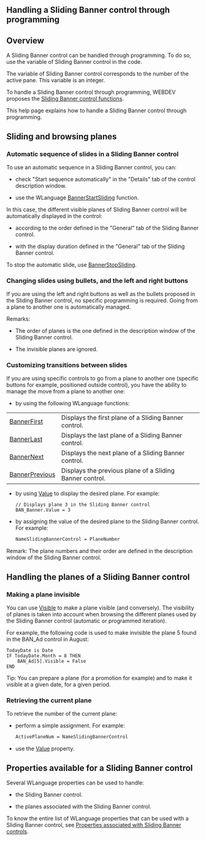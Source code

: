 


## Handling a Sliding Banner control through programming
			



<a name="NOTE1"></a>
<a name="NOTE1_1"></a>


## Overview
<a name="overview_ELTTEXTE000194"></a>
A Sliding Banner control can be handled through programming. To do so, use the variable of Sliding Banner control in the code.

The variable of Sliding Banner control corresponds to the number of the active pane. This variable is an integer.

To handle a Sliding Banner control through programming, WEBDEV proposes the [Sliding Banner control functions](../WDLang2/1000022617.md).

This help page explains how to handle a Sliding Banner control through programming. 

<a name="NOTE2"></a>
<a name="NOTE2_1"></a>


## Sliding and browsing planes
<a name="sliding_and_browsing_planes_ELTTEXTE000218"></a>


### Automatic sequence of slides in a Sliding Banner control
<a name="automatic_sequence_slides_sliding_banner_control_ELTPARAGRAPHE000031"></a>

To use an automatic sequence in a Sliding Banner control, you can: 

- check "Start sequence automatically" in the "Details" tab of the control description window.

- use the WLanguage [BannerStartSliding](../WDLang2/1000022511.md) function. 




In this case, the different visible planes of Sliding Banner control will be automatically displayed in the control: 

- according to the order defined in the "General" tab of the Sliding Banner control. 

- with the display duration defined in the "General" tab of the Sliding Banner control. 


To stop the automatic slide, use [BannerStopSliding](../WDLang2/1000022512.md). 
<a name="NOTE2_2"></a>


### Changing slides using bullets, and the left and right buttons 
<a name="changing_slides_using_bullets_and_the_left_and_right_buttons_ELTPARAGRAPHE000060"></a>

If you are using the left and right buttons as well as the bullets proposed in the Sliding Banner control, no specific programming is required. Going from a plane to another one is automatically managed. 

Remarks: 

- The order of planes is the one defined in the description window of the Sliding Banner control.

- The invisible planes are ignored.   



<a name="NOTE2_3"></a>


### Customizing transitions between slides
<a name="customizing_transitions_between_slides_ELTPARAGRAPHE000074"></a>

If you are using specific controls to go from a plane to another one (specific buttons for example, positioned outside control), you have the ability to manage the move from a plane to another one: 

- by using the following WLanguage functions: 
	


|   |   |
| --- | --- |
| [BannerFirst](../WDLang2/1000022513.md) | Displays the first plane of a Sliding Banner control. |
| [BannerLast](../WDLang2/1000022516.md) | Displays the last plane of a Sliding Banner control. |
| [BannerNext](../WDLang2/1000022514.md) | Displays the next plane of a Sliding Banner control. |
| [BannerPrevious](../WDLang2/1000022515.md) | Displays the previous plane of a Sliding Banner control. |

- by using [Value](../Proprietes/2510130.md) to display the desired plane. 
	For example: 
	
	```wl
	// Displays plane 3 in the Sliding Banner control
	BAN_Banner.Value = 3
	```


- by assigning the value of the desired plane to the Sliding Banner control. 
	For example: 
	
	```txt
	NameSlidingBannerControl = PlaneNumber
	```



Remark: The plane numbers and their order are defined in the description window of the Sliding Banner control. 

<a name="NOTE3"></a>
<a name="NOTE3_1"></a>


## Handling the planes of a Sliding Banner control
<a name="handling_the_planes_sliding_banner_control_ELTTEXTE000284"></a>


### Making a plane invisible
<a name="making_plane_invisible_ELTPARAGRAPHE000105"></a>

You can use [Visible](../Proprietes/2510138.md) to make a plane visible (and conversely). The visibility of planes is taken into account when browsing the different planes used by the Sliding Banner control (automatic or programmed iteration). 

For example, the following code is used to make invisible the plane 5 found in the BAN_Ad control in August: 


```wl
TodayDate is Date
IF TodayDate.Month = 8 THEN
	BAN_Ad[5].Visible = False
END
```
Tip: You can prepare a plane (for a promotion for example) and to make it visible at a given date, for a given period. 


### Retrieving the current plane
<a name="retrieving_the_current_plane_ELTPARAGRAPHE000120"></a>

To retrieve the number of the current plane: 

- perform a simple assignment. For example:
	
	```txt
	ActivePlaneNum = NameSlidingBannerControl
	```


- use the [Value](../Proprietes/2510130.md) property. 



<a name="NOTE4"></a>
<a name="NOTE4_1"></a>


## Properties available for a Sliding Banner control
<a name="properties_available_for_sliding_banner_control_ELTTEXTE000314"></a>
Several WLanguage properties can be used to handle: 

- the Sliding Banner control. 

- the planes associated with the Sliding Banner control. 


To know the entire list of WLanguage properties that can be used with a Sliding Banner control, see [Properties associated with Sliding Banner controls](../WDChamp/1410087018.md).




